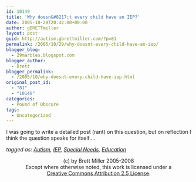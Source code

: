 ```yaml
---
id: 10149
title: 'Why doesn&#8217;t every child have an IEP?'
date: 2005-10-29T20:42:00+00:00
author: gBRETTmiller
layout: post
guid: http://autism.gbrettmiller.com/?p=81
permalink: /2005/10/29/why-doesnt-every-child-have-an-iep/
blogger_blog:
  - 29marbles.blogspot.com
blogger_author:
  - Brett
blogger_permalink:
  - /2005/10/why-doesnt-every-child-have-iep.html
original_post_id:
  - "81"
  - "10148"
categories:
  - Pound of Obscure
tags:
  - Uncategorized
---
```

I was going to write a detailed post (rant) on this question, but on reflection I think the question speaks for itself&#8230;.

_tagged as: <a href="http://technorati.com/tag/autism" rel="tag">Autism</a>, <a href="http://technorati.com/tag/IEP" rel="tag">IEP</a>, <a href="http://technorati.com/tag/Special+Needs" rel="tag">Special Needs</a>, <a href="http://technorati.com/tag/Education" rel="tag">Education</a>_

<div class="blogger-post-footer">
  <p align="center">
    (c) by Brett Miller 2005-2008<br /> Except where otherwise noted, this work is licensed under a<br /> <a href="http://creativecommons.org/licenses/by/2.5/" rel="license">Creative Commons Attribution 2.5 License</a>.
  </p>
</div>
